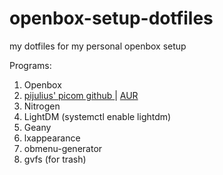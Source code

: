 # openbox-setup-dotfiles
my dotfiles for my personal openbox setup

Programs:
1. Openbox
2. <a href=https://github.com/pijulius/picom> pijulius' picom github </a> | <a href=https://aur.archlinux.org/packages/picom-pijulius-git> AUR </a>
3. Nitrogen
4. LightDM (systemctl enable lightdm)
5. Geany
6. lxappearance
7. obmenu-generator
8. gvfs (for trash)
